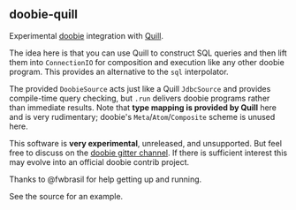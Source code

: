 ## doobie-quill

Experimental [doobie](https://github.com/tpolecat/doobie) integration with [Quill](http://getquill.io).

The idea here is that you can use Quill to construct SQL queries and then lift them into `ConnectionIO` for composition and execution like any other doobie program. This provides an alternative to the `sql` interpolator.

The provided `DoobieSource` acts just like a Quill `JdbcSource` and provides compile-time query checking, but `.run` delivers doobie programs rather than immediate results. Note that **type mapping is provided by Quill** here and is very rudimentary; doobie's `Meta`/`Atom`/`Composite` scheme is unused here.

This software is **very experimental**, unreleased, and unsupported. But feel free to discuss on the [doobie gitter channel](https://gitter.im/tpolecat/doobie). If there is sufficient interest this may evolve into an official doobie contrib project.

Thanks to @fwbrasil for help getting up and running.

See the source for an example.

